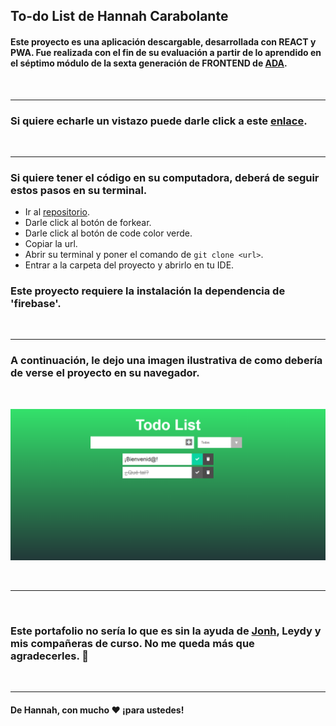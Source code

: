 ## To-do List de Hannah Carabolante

#### Este proyecto es una aplicación descargable, desarrollada con REACT y PWA. Fue realizada con el fin de su evaluación a partir de lo aprendido en el séptimo módulo de la sexta generación de FRONTEND de [ADA](https://adaitw.org/).

<br>


***

### Si quiere echarle un vistazo puede darle click a este [enlace](https://mystifying-varahamihira-8ccb94.netlify.app/).

<br>


***

### Si quiere tener el código en su computadora, deberá de seguir estos pasos en su terminal.

- Ir al [repositorio](https://github.com/carabolanteh/portafolio).
- Darle click al botón de forkear.
- Darle click al botón de code color verde.
- Copiar la url.
- Abrir su terminal y poner el comando de  ```git clone <url>```.
- Entrar a la carpeta del proyecto y abrirlo en tu IDE.

### Este proyecto requiere la instalación la dependencia de 'firebase'.

<br>

***

### A continuación, le dejo una imagen ilustrativa de como debería de verse el proyecto en su navegador.

<br>


![imagen](./src/img/ScreenShot-TodoList.png)

<br>

***

<br>

### Este portafolio no sería lo que es sin la ayuda de [Jonh](https://github.com/Jonhks), Leydy y mis compañeras de curso. No me queda más que agradecerles. 🥰

<br>

***

#### De Hannah, con mucho ❤ ¡para ustedes!